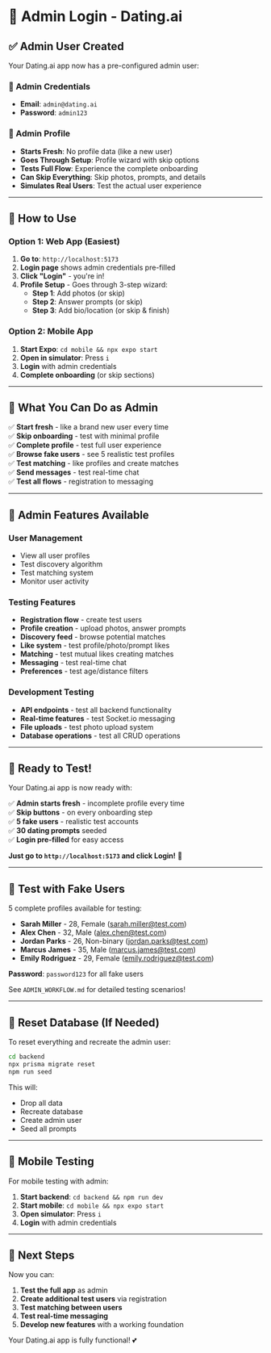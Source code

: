 # 🔐 Admin Login - Dating.ai

## ✅ Admin User Created

Your Dating.ai app now has a pre-configured admin user:

### 📧 Admin Credentials
- **Email**: `admin@dating.ai`
- **Password**: `admin123`

### 🎯 Admin Profile
- **Starts Fresh**: No profile data (like a new user)
- **Goes Through Setup**: Profile wizard with skip options
- **Tests Full Flow**: Experience the complete onboarding
- **Can Skip Everything**: Skip photos, prompts, and details
- **Simulates Real Users**: Test the actual user experience

---

## 🚀 How to Use

### Option 1: Web App (Easiest)
1. **Go to**: `http://localhost:5173`
2. **Login page** shows admin credentials pre-filled
3. **Click "Login"** - you're in!
4. **Profile Setup** - Goes through 3-step wizard:
   - **Step 1**: Add photos (or skip)
   - **Step 2**: Answer prompts (or skip)
   - **Step 3**: Add bio/location (or skip & finish)

### Option 2: Mobile App
1. **Start Expo**: `cd mobile && npx expo start`
2. **Open in simulator**: Press `i`
3. **Login** with admin credentials
4. **Complete onboarding** (or skip sections)

---

## 🎯 What You Can Do as Admin

✅ **Start fresh** - like a brand new user every time  
✅ **Skip onboarding** - test with minimal profile  
✅ **Complete profile** - test full user experience  
✅ **Browse fake users** - see 5 realistic test profiles  
✅ **Test matching** - like profiles and create matches  
✅ **Send messages** - test real-time chat  
✅ **Test all flows** - registration to messaging  

---

## 🔧 Admin Features Available

### User Management
- View all user profiles
- Test discovery algorithm
- Test matching system
- Monitor user activity

### Testing Features
- **Registration flow** - create test users
- **Profile creation** - upload photos, answer prompts
- **Discovery feed** - browse potential matches
- **Like system** - test profile/photo/prompt likes
- **Matching** - test mutual likes creating matches
- **Messaging** - test real-time chat
- **Preferences** - test age/distance filters

### Development Testing
- **API endpoints** - test all backend functionality
- **Real-time features** - test Socket.io messaging
- **File uploads** - test photo upload system
- **Database operations** - test all CRUD operations

---

## 🎉 Ready to Test!

Your Dating.ai app is now ready with:

✅ **Admin starts fresh** - incomplete profile every time  
✅ **Skip buttons** - on every onboarding step  
✅ **5 fake users** - realistic test accounts  
✅ **30 dating prompts** seeded  
✅ **Login pre-filled** for easy access  

**Just go to `http://localhost:5173` and click Login!** 🚀

---

## 👥 Test with Fake Users

5 complete profiles available for testing:
- **Sarah Miller** - 28, Female (sarah.miller@test.com)
- **Alex Chen** - 32, Male (alex.chen@test.com)
- **Jordan Parks** - 26, Non-binary (jordan.parks@test.com)
- **Marcus James** - 35, Male (marcus.james@test.com)
- **Emily Rodriguez** - 29, Female (emily.rodriguez@test.com)

**Password**: `password123` for all fake users

See `ADMIN_WORKFLOW.md` for detailed testing scenarios!

---

## 🔄 Reset Database (If Needed)

To reset everything and recreate the admin user:

```bash
cd backend
npx prisma migrate reset
npm run seed
```

This will:
- Drop all data
- Recreate database
- Create admin user
- Seed all prompts

---

## 📱 Mobile Testing

For mobile testing with admin:

1. **Start backend**: `cd backend && npm run dev`
2. **Start mobile**: `cd mobile && npx expo start`
3. **Open simulator**: Press `i`
4. **Login** with admin credentials

---

## 🎯 Next Steps

Now you can:
1. **Test the full app** as admin
2. **Create additional test users** via registration
3. **Test matching between users**
4. **Test real-time messaging**
5. **Develop new features** with a working foundation

Your Dating.ai app is fully functional! 💕
